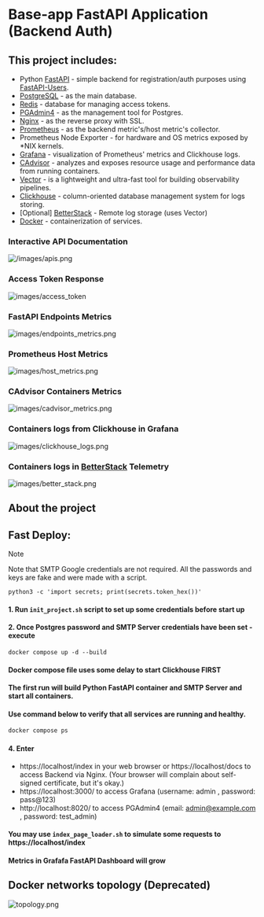 # Base-app FastAPI Application (Backend Auth)


## This project includes:
* Python [FastAPI](https://fastapi.tiangolo.com/) - simple backend for registration/auth purposes using [FastAPI-Users](https://fastapi-users.github.io/fastapi-users/latest/).
* [PostgreSQL](https://www.postgresql.org/) - as the main database.
* [Redis](https://redis.io/) - database for managing access tokens.
* [PGAdmin4](https://www.pgadmin.org/) - as the management tool for Postgres.
* [Nginx](https://nginx.org/) - as the reverse proxy with SSL.
* [Prometheus](https://prometheus.io/) - as the backend metric's/host metric's collector.
* Prometheus Node Exporter - for hardware and OS metrics exposed by *NIX kernels.
* [Grafana](https://grafana.com/) - visualization of Prometheus' metrics and Clickhouse logs.
* [CAdvisor](https://github.com/google/cadvisor) - analyzes and exposes resource usage and performance data from running containers.
* [Vector](https://vector.dev/) - is a lightweight and ultra-fast tool for building observability pipelines.
* [Clickhouse](https://clickhouse.com/) - column-oriented database management system for logs storing.
* [Optional] [BetterStack](https://betterstack.com/community/guides/logging/docker-logs/) - Remote log storage (uses Vector)
* [Docker](https://www.docker.com/) - containerization of services.

### Interactive API Documentation
![/images/apis.png](/images/apis.png)
### Access Token Response
![images/access_token](/images/access_token.png)
### FastAPI Endpoints Metrics
![images/endpoints_metrics.png](images/endpoints_metrics.png)
### Prometheus Host Metrics
![images/host_metrics.png](/images/host_metrics.png)
### CAdvisor Containers Metrics
![images/cadvisor_metrics.png](images/cadvisor_metrics.png)
### Containers logs from Clickhouse in Grafana
![images/clickhouse_logs.png](images/clickhouse_logs.png)
### Containers logs in [BetterStack](https://betterstack.com/community/guides/logging/docker-logs/) Telemetry
![images/better_stack.png](images/better_stack.png)


## About the project


## Fast Deploy:
> [!NOTE]
> Note that SMTP Google credentials are not required.
> All the passwords and keys are fake and were made with a script.
```shell
python3 -c 'import secrets; print(secrets.token_hex())'
```
#### 1. Run `init_project.sh` script to set up some credentials before start up
#### 2. Once Postgres password and SMTP Server credentials have been set - execute
```shell
docker compose up -d --build
```
#### Docker compose file uses some delay to start Clickhouse FIRST
#### The first run will build Python FastAPI container and SMTP Server and start all containers.
#### Use command below to verify that all services are running and healthy.
```bash
docker compose ps
```
#### 4. Enter 
* https://localhost/index in your web browser or https://localhost/docs to access Backend via Nginx. (Your browser will complain about self-signed certificate, but it's okay.)
* https://localhost:3000/ to access Grafana (username: admin , password: pass@123)
* http://localhost:8020/ to access PGAdmin4 (email: admin@example.com , password: test_admin)

#### You may use `index_page_loader.sh` to simulate some requests to https://localhost/index
#### Metrics in Grafafa FastAPI Dashboard will grow
## Docker networks topology (Deprecated)
![topology.png](topology.png)

